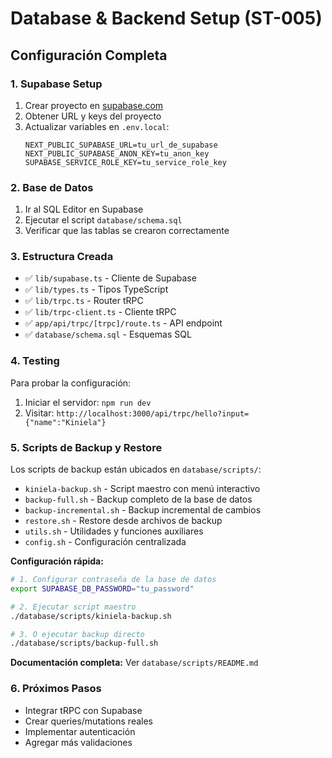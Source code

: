 # Database & Backend Setup (ST-005)

## Configuración Completa

### 1. Supabase Setup
1. Crear proyecto en [supabase.com](https://supabase.com)
2. Obtener URL y keys del proyecto
3. Actualizar variables en `.env.local`:
   ```
   NEXT_PUBLIC_SUPABASE_URL=tu_url_de_supabase
   NEXT_PUBLIC_SUPABASE_ANON_KEY=tu_anon_key
   SUPABASE_SERVICE_ROLE_KEY=tu_service_role_key
   ```

### 2. Base de Datos
1. Ir al SQL Editor en Supabase
2. Ejecutar el script `database/schema.sql`
3. Verificar que las tablas se crearon correctamente

### 3. Estructura Creada
- ✅ `lib/supabase.ts` - Cliente de Supabase
- ✅ `lib/types.ts` - Tipos TypeScript
- ✅ `lib/trpc.ts` - Router tRPC
- ✅ `lib/trpc-client.ts` - Cliente tRPC
- ✅ `app/api/trpc/[trpc]/route.ts` - API endpoint
- ✅ `database/schema.sql` - Esquemas SQL

### 4. Testing
Para probar la configuración:
1. Iniciar el servidor: `npm run dev`
2. Visitar: `http://localhost:3000/api/trpc/hello?input={"name":"Kiniela"}`

### 5. Scripts de Backup y Restore
Los scripts de backup están ubicados en `database/scripts/`:

- `kiniela-backup.sh` - Script maestro con menú interactivo
- `backup-full.sh` - Backup completo de la base de datos
- `backup-incremental.sh` - Backup incremental de cambios
- `restore.sh` - Restore desde archivos de backup
- `utils.sh` - Utilidades y funciones auxiliares
- `config.sh` - Configuración centralizada

**Configuración rápida:**
```bash
# 1. Configurar contraseña de la base de datos
export SUPABASE_DB_PASSWORD="tu_password"

# 2. Ejecutar script maestro
./database/scripts/kiniela-backup.sh

# 3. O ejecutar backup directo
./database/scripts/backup-full.sh
```

**Documentación completa:** Ver `database/scripts/README.md`

### 6. Próximos Pasos
- Integrar tRPC con Supabase
- Crear queries/mutations reales
- Implementar autenticación
- Agregar más validaciones

